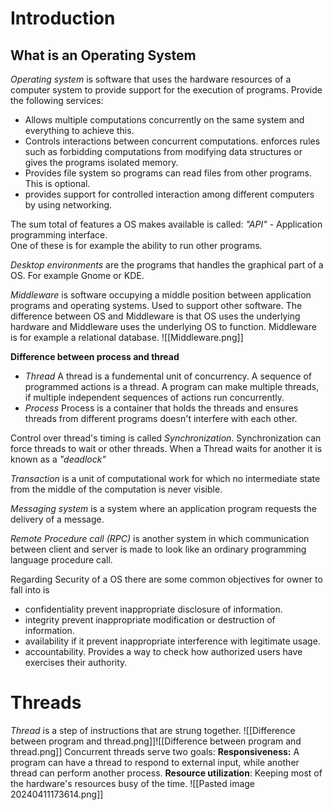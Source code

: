 # Introduction
## What is an Operating System
*Operating system* is software that uses the hardware resources of a computer system to provide support for the execution of programs. Provide the following services:
- Allows multiple computations concurrently on the same system and everything to achieve this.
- Controls interactions between concurrent computations. enforces rules such as forbidding computations from modifying data structures or gives the programs isolated memory.
- Provides file system so programs can read files from other programs. This is optional.
- provides support for controlled interaction among different computers by using networking.

The sum total of features a OS makes available is called:
*"API"* - Application programming interface.  
One of these is for example the ability to run other programs.

*Desktop environments* are the programs that handles the graphical part of a OS. For example Gnome or KDE.

*Middleware* is software occupying a middle position between application programs and operating systems. Used to support other software. The difference between OS and Middleware is that OS uses the underlying hardware and Middleware uses the underlying OS to function. Middleware is for example a relational database.
![[Middleware.png]]

**Difference between process and thread**
- *Thread*
	A thread is a fundemental unit of concurrency. A sequence of programmed actions is a thread. A program can make multiple threads, if multiple independent sequences of actions run concurrently.
- *Process*
	Process is a container that holds the threads and ensures threads from different programs doesn't interfere with each other.

Control over thread's timing is called *Synchronization*. Synchronization can force threads to wait or other threads. When a Thread waits for another it is known as a *"deadlock"* 

*Transaction* is a unit of computational work for which no intermediate state from the middle of the computation is never visible.

*Messaging system* is a system where an application program requests the delivery of a message.

*Remote Procedure call (RPC)* is another system in which communication between client and server is made to look like an ordinary programming language procedure call.

Regarding Security of a OS there are some common objectives for owner to fall into is 
- confidentiality
	prevent inappropriate disclosure of information.
- integrity
	prevent inappropriate modification or destruction of information.
- availability
	if it prevent inappropriate interference with legitimate usage.
- accountability.
	Provides a way to check how authorized users have exercises their authority.


# Threads
*Thread* is a step of instructions that are strung together.
![[Difference between program and thread.png]]![[Difference between program and thread.png]]
Concurrent threads serve two goals:
**Responsiveness:** A program can have a thread to respond to external input, while another thread can perform another process.
**Resource utilization**: Keeping most of the hardware's resources busy of the time.
![[Pasted image 20240411173614.png]]




